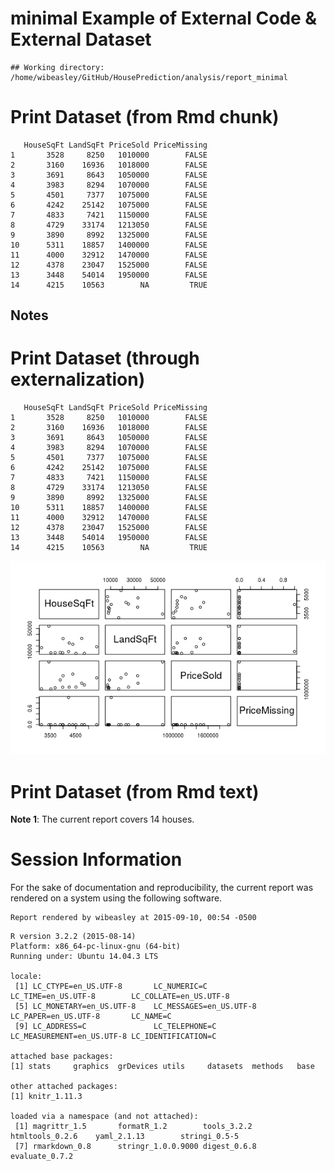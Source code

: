 # minimal Example of External Code & External Dataset

<!--  Set the working directory to the repository's base directory; this assumes the report is nested inside of two directories.-->

```
## Working directory:  /home/wibeasley/GitHub/HousePrediction/analysis/report_minimal
```

<!-- Set the report-wide options, and point to the external code file. -->


<!-- Load the sources.  Suppress the output when loading sources. --> 


<!-- Load 'sourced' R files.  Suppress the output when loading packages. --> 


<!-- Load any global functions and variables declared in the R file.  Suppress the output. --> 


<!-- Declare any global functions specific to a Rmd output.  Suppress the output. --> 


<!-- Load the datasets.   -->


<!-- Tweak the datasets.   -->


# Print Dataset (from Rmd chunk)

```
   HouseSqFt LandSqFt PriceSold PriceMissing
1       3528     8250   1010000        FALSE
2       3160    16936   1018000        FALSE
3       3691     8643   1050000        FALSE
4       3983     8294   1070000        FALSE
5       4501     7377   1075000        FALSE
6       4242    25142   1075000        FALSE
7       4833     7421   1150000        FALSE
8       4729    33174   1213050        FALSE
9       3890     8992   1325000        FALSE
10      5311    18857   1400000        FALSE
11      4000    32912   1470000        FALSE
12      4378    23047   1525000        FALSE
13      3448    54014   1950000        FALSE
14      4215    10563        NA         TRUE
```

## Notes

# Print Dataset (through externalization)

```
   HouseSqFt LandSqFt PriceSold PriceMissing
1       3528     8250   1010000        FALSE
2       3160    16936   1018000        FALSE
3       3691     8643   1050000        FALSE
4       3983     8294   1070000        FALSE
5       4501     7377   1075000        FALSE
6       4242    25142   1075000        FALSE
7       4833     7421   1150000        FALSE
8       4729    33174   1213050        FALSE
9       3890     8992   1325000        FALSE
10      5311    18857   1400000        FALSE
11      4000    32912   1470000        FALSE
12      4378    23047   1525000        FALSE
13      3448    54014   1950000        FALSE
14      4215    10563        NA         TRUE
```

![](figure_raw/print_all-1.png) 

# Print Dataset (from Rmd text)
**Note 1**: The current report covers 14 houses.

# Session Information
For the sake of documentation and reproducibility, the current report was rendered on a system using the following software.


```
Report rendered by wibeasley at 2015-09-10, 00:54 -0500
```

```
R version 3.2.2 (2015-08-14)
Platform: x86_64-pc-linux-gnu (64-bit)
Running under: Ubuntu 14.04.3 LTS

locale:
 [1] LC_CTYPE=en_US.UTF-8       LC_NUMERIC=C               LC_TIME=en_US.UTF-8        LC_COLLATE=en_US.UTF-8    
 [5] LC_MONETARY=en_US.UTF-8    LC_MESSAGES=en_US.UTF-8    LC_PAPER=en_US.UTF-8       LC_NAME=C                 
 [9] LC_ADDRESS=C               LC_TELEPHONE=C             LC_MEASUREMENT=en_US.UTF-8 LC_IDENTIFICATION=C       

attached base packages:
[1] stats     graphics  grDevices utils     datasets  methods   base     

other attached packages:
[1] knitr_1.11.3

loaded via a namespace (and not attached):
 [1] magrittr_1.5       formatR_1.2        tools_3.2.2        htmltools_0.2.6    yaml_2.1.13        stringi_0.5-5     
 [7] rmarkdown_0.8      stringr_1.0.0.9000 digest_0.6.8       evaluate_0.7.2    
```
